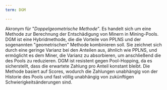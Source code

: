 ```yaml
---
term: DGM

---
```

Akronym für "*Doppelgeometrische Methode*". Es handelt sich um eine Methode zur Berechnung der Entschädigung von Minern in Mining-Pools. DGM ist eine Hybridmethode, die die Vorteile von PPLNS und der sogenannten "geometrischen" Methode kombinieren soll. Sie zeichnet sich durch eine geringe Varianz bei den Anteilen aus, ähnlich wie PPLNS, und ermöglicht es dem Miner, die Varianz zu absorbieren, um anschließend die des Pools zu reduzieren. DGM ist resistent gegen Pool-Hopping, da es sicherstellt, dass die erwartete Zahlung pro Anteil konstant bleibt. Die Methode basiert auf Scores, wodurch die Zahlungen unabhängig von der Historie des Pools und fast völlig unabhängig von zukünftigen Schwierigkeitsänderungen sind.
